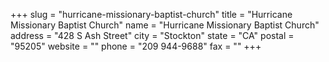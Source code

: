 +++
slug = "hurricane-missionary-baptist-church"
title = "Hurricane Missionary Baptist Church"
name = "Hurricane Missionary Baptist Church"
address = "428 S Ash Street"
city = "Stockton"
state = "CA"
postal = "95205"
website = ""
phone = "209 944-9688"
fax = ""
+++

